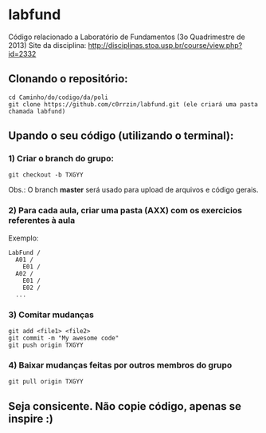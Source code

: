 labfund
=======

Código relacionado a Laboratório de Fundamentos (3o Quadrimestre de 2013)
Site da disciplina: http://disciplinas.stoa.usp.br/course/view.php?id=2332

## Clonando o repositório:

    cd Caminho/do/codigo/da/poli
    git clone https://github.com/c0rrzin/labfund.git (ele criará uma pasta chamada labfund)

## Upando o seu código (utilizando o terminal):

### 1) Criar o branch do grupo:

    git checkout -b TXGYY

Obs.: O branch **master** será usado para upload de arquivos e código gerais.

### 2) Para cada aula, criar uma pasta (AXX) com os exercicios referentes à aula
Exemplo:

    LabFund /
      A01 /
        E01 /
      A02 /
        E01 /
        E02 / 
      ...

### 3) Comitar mudanças

    git add <file1> <file2>
    git commit -m "My awesome code"
    git push origin TXGYY

### 4) Baixar mudanças feitas por outros membros do grupo

    git pull origin TXGYY

## Seja consicente. Não copie código, apenas se inspire :)

